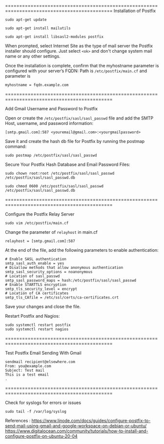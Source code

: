============================================================================================
Installation of Postfix
```
sudo apt-get update
```
```
sudo apt-get install mailutils
```
```
sudo apt-get install libsasl2-modules postfix
```

When prompted, select Internet Site as the type of mail server the Postfix installer should configure. 
Just select ```<ok>``` and don't change system mail name or any other settings.

Once the installation is complete, confirm that the myhostname parameter is configured with your server’s FQDN:
Path is ```/etc/postfix/main.cf``` and parameter is
```
myhostname = fqdn.example.com
```
============================================================================================

Add Gmail Username and Password to Postfix
  
Open or create the ```/etc/postfix/sasl/sasl_passwd``` file and add the SMTP Host, username, and password information:
```
[smtp.gmail.com]:587 <youremail@gmail.com>:<yourgmailpassword>  
``` 
Save it and create the hash db file for Postfix by running the postmap command:
```
sudo postmap /etc/postfix/sasl/sasl_passwd
```
Secure Your Postfix Hash Database and Email Password Files:
```
sudo chown root:root /etc/postfix/sasl/sasl_passwd /etc/postfix/sasl/sasl_passwd.db
```
```
sudo chmod 0600 /etc/postfix/sasl/sasl_passwd /etc/postfix/sasl/sasl_passwd.db
```
============================================================================================
 
Configure the Postfix Relay Server
  
```
sudo vim /etc/postfix/main.cf
```
Change the parameter of ```relayhost``` in main.cf
```
relayhost = [smtp.gmail.com]:587
```
At the end of the file, add the following parameters to enable authentication:
```
# Enable SASL authentication
smtp_sasl_auth_enable = yes
# Disallow methods that allow anonymous authentication
smtp_sasl_security_options = noanonymous
# Location of sasl_passwd
smtp_sasl_password_maps = hash:/etc/postfix/sasl/sasl_passwd
# Enable STARTTLS encryption
smtp_tls_security_level = encrypt
# Location of CA certificates
smtp_tls_CAfile = /etc/ssl/certs/ca-certificates.crt
```

Save your changes and close the file.

Restart Postfix and Nagios:

```
sudo systemctl restart postfix
sudo systemctl restart nagios

```
============================================================================================

Test Postfix Email Sending With Gmail
```
sendmail recipient@elsewhere.com
From: you@example.com
Subject: Test mail
This is a test email
.
```
============================================================================================

Check for syslogs for errors or issues
```
sudo tail -f /var/log/syslog
```
References :
https://www.linode.com/docs/guides/configure-postfix-to-send-mail-using-gmail-and-google-workspace-on-debian-or-ubuntu/
https://www.digitalocean.com/community/tutorials/how-to-install-and-configure-postfix-on-ubuntu-20-04
